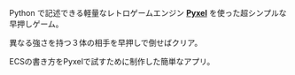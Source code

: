 Python で記述できる軽量なレトロゲームエンジン <b>[Pyxel](https://github.com/kitao/pyxel)</b> を使った超シンプルな早押しゲーム。

異なる強さを持つ３体の相手を早押しで倒せばクリア。

ECSの書き方をPyxelで試すために制作した簡単なアプリ。